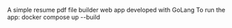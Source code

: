 A simple resume pdf file builder web app developed with GoLang
To run the app:
docker compose up --build
